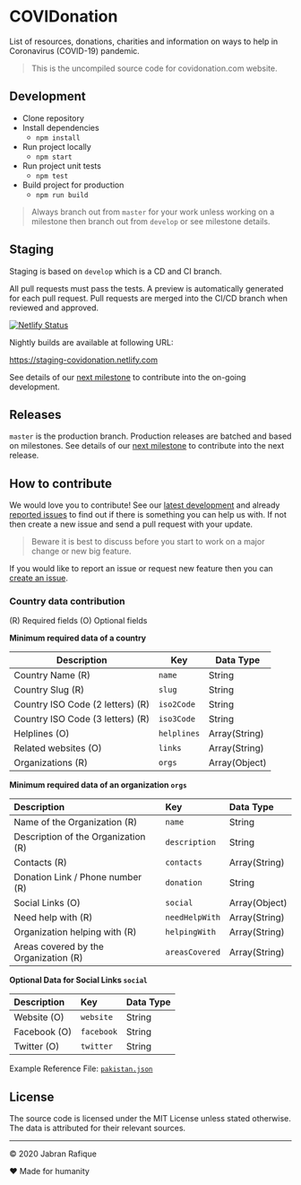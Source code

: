 # COVIDonation

List of resources, donations, charities and information on ways to help in Coronavirus (COVID-19) pandemic.

> This is the uncompiled source code for covidonation.com website.

## Development

- Clone repository
- Install dependencies
  - `npm install`
- Run project locally
  - `npm start`
- Run project unit tests
  - `npm test`
- Build project for production
  - `npm run build`

> Always branch out from `master` for your work unless working on a milestone then branch out from `develop` or see milestone details.

## Staging

Staging is based on `develop` which is a CD and CI branch.

All pull requests must pass the tests. A preview is automatically generated for each pull request. Pull requests are merged into the CI/CD branch when reviewed and approved.

[![Netlify Status](https://api.netlify.com/api/v1/badges/446db57e-b7d0-47bf-bdeb-b907aa1f17c5/deploy-status)](https://app.netlify.com/sites/covidonation/deploys)

Nightly builds are available at following URL:

https://staging-covidonation.netlify.com

See details of our [next milestone](https://github.com/jabranr/covidonation/milestones) to contribute into the on-going development.

## Releases

`master` is the production branch. Production releases are batched and based on milestones. See details of our [next milestone](https://github.com/jabranr/covidonation/milestones) to contribute into the next release.

## How to contribute

We would love you to contribute! See our [latest development](https://github.com/jabranr/covidonation/milestones) and already [reported issues](https://github.com/jabranr/covidonation/issues) to find out if there is something you can help us with. If not then create a new issue and send a pull request with your update.

> Beware it is best to discuss before you start to work on a major change or new big feature.

If you would like to report an issue or request new feature then you can [create an issue](https://github.com/jabranr/covidonation/issues).

### Country data contribution

(R) Required fields
(O) Optional fields

**Minimum required data of a country**

| Description                      | Key         | Data Type     |
| -------------------------------- | ----------- | ------------- |
| Country Name (R)                 | `name`      | String        |
| Country Slug (R)                 | `slug`      | String        |
| Country ISO Code (2 letters) (R) | `iso2Code`  | String        |
| Country ISO Code (3 letters) (R) | `iso3Code`  | String        |
| Helplines (O)                    | `helplines` | Array(String) |
| Related websites (O)             | `links`     | Array(String) |
| Organizations (R)                | `orgs`      | Array(Object) |

**Minimum required data of an organization `orgs`**

| Description                           | Key            | Data Type     |
| :------------------------------------ | :------------- | :------------ |
| Name of the Organization (R)          | `name`         | String        |
| Description of the Organization (R)   | `description`  | String        |
| Contacts (R)                          | `contacts`     | Array(String) |
| Donation Link / Phone number (R)      | `donation`     | String        |
| Social Links (O)                      | `social`       | Array(Object) |
| Need help with (R)                    | `needHelpWith` | Array(String) |
| Organization helping with (R)         | `helpingWith`  | Array(String) |
| Areas covered by the Organization (R) | `areasCovered` | Array(String) |

**Optional Data for Social Links `social`**

| Description  | Key        | Data Type |
| :----------- | :--------- | :-------- |
| Website (O)  | `website`  | String    |
| Facebook (O) | `facebook` | String    |
| Twitter (O)  | `twitter`  | String    |

Example Reference File: [`pakistan.json`](https://github.com/jabranr/covidonation/blob/master/src/assets/data/countries/pakistan.json)

## License

The source code is licensed under the MIT License unless stated otherwise. The data is attributed for their relevant sources.

---

&copy; 2020 Jabran Rafique

&hearts; Made for humanity

